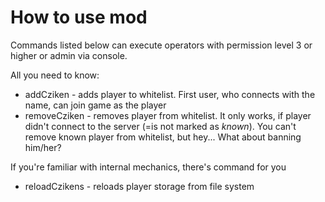 # How to use mod
Commands listed below can execute operators with permission level 3 or higher or admin via console.

All you need to know:
- addCziken <player> - adds player to whitelist. First user, who connects with the name, can join game as the player
- removeCziken <player> - removes player from whitelist. It only works, if player didn't connect to the server (=is not marked as *known*). 
You can't remove known player from whitelist, but hey... What about banning him/her?

If you're familiar with internal mechanics, there's command for you
- reloadCzikens - reloads player storage from file system
